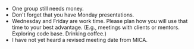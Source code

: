 * One group still needs money.
* Don't forget that you have Monday presentations.
* Wednesday and Friday are work time.  Please plan how you will use that
  time to your best advantage.  (E.g., meetings with clients or mentors.
  Exploring code base.  Drinking coffee.)
* I have not yet heard a revised meeting date from MICA.
